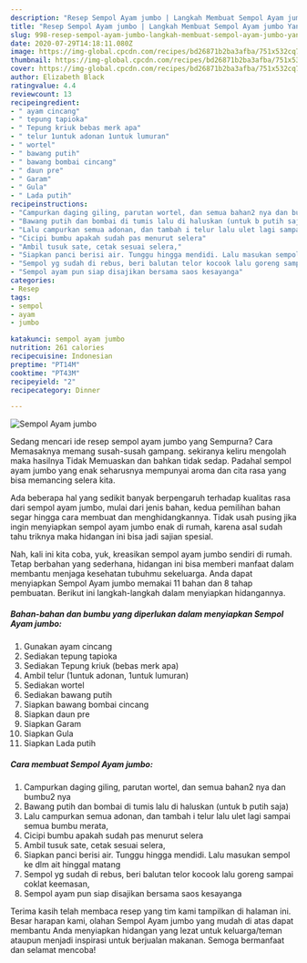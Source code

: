 ```yaml
---
description: "Resep Sempol Ayam jumbo | Langkah Membuat Sempol Ayam jumbo Yang Bisa Manjain Lidah"
title: "Resep Sempol Ayam jumbo | Langkah Membuat Sempol Ayam jumbo Yang Bisa Manjain Lidah"
slug: 998-resep-sempol-ayam-jumbo-langkah-membuat-sempol-ayam-jumbo-yang-bisa-manjain-lidah
date: 2020-07-29T14:18:11.080Z
image: https://img-global.cpcdn.com/recipes/bd26871b2ba3afba/751x532cq70/sempol-ayam-jumbo-foto-resep-utama.jpg
thumbnail: https://img-global.cpcdn.com/recipes/bd26871b2ba3afba/751x532cq70/sempol-ayam-jumbo-foto-resep-utama.jpg
cover: https://img-global.cpcdn.com/recipes/bd26871b2ba3afba/751x532cq70/sempol-ayam-jumbo-foto-resep-utama.jpg
author: Elizabeth Black
ratingvalue: 4.4
reviewcount: 13
recipeingredient:
- " ayam cincang"
- " tepung tapioka"
- " Tepung kriuk bebas merk apa"
- " telur 1untuk adonan 1untuk lumuran"
- " wortel"
- " bawang putih"
- " bawang bombai cincang"
- " daun pre"
- " Garam"
- " Gula"
- " Lada putih"
recipeinstructions:
- "Campurkan daging giling, parutan wortel, dan semua bahan2 nya dan bumbu2 nya"
- "Bawang putih dan bombai di tumis lalu di haluskan (untuk b putih saja)"
- "Lalu campurkan semua adonan, dan tambah i telur lalu ulet lagi sampai semua bumbu merata,"
- "Cicipi bumbu apakah sudah pas menurut selera"
- "Ambil tusuk sate, cetak sesuai selera,"
- "Siapkan panci berisi air. Tunggu hingga mendidi. Lalu masukan sempol ke dlm ait hinggal matang"
- "Sempol yg sudah di rebus, beri balutan telor kocook lalu goreng sampai coklat keemasan,"
- "Sempol ayam pun siap disajikan bersama saos kesayanga"
categories:
- Resep
tags:
- sempol
- ayam
- jumbo

katakunci: sempol ayam jumbo 
nutrition: 261 calories
recipecuisine: Indonesian
preptime: "PT14M"
cooktime: "PT43M"
recipeyield: "2"
recipecategory: Dinner

---
```



![Sempol Ayam jumbo](https://img-global.cpcdn.com/recipes/bd26871b2ba3afba/751x532cq70/sempol-ayam-jumbo-foto-resep-utama.jpg)

Sedang mencari ide resep sempol ayam jumbo yang Sempurna? Cara Memasaknya memang susah-susah gampang. sekiranya keliru mengolah maka hasilnya Tidak Memuaskan dan bahkan tidak sedap. Padahal sempol ayam jumbo yang enak seharusnya mempunyai aroma dan cita rasa yang bisa memancing selera kita.



Ada beberapa hal yang sedikit banyak berpengaruh terhadap kualitas rasa dari sempol ayam jumbo, mulai dari jenis bahan, kedua pemilihan bahan segar hingga cara membuat dan menghidangkannya. Tidak usah pusing jika ingin menyiapkan sempol ayam jumbo enak di rumah, karena asal sudah tahu triknya maka hidangan ini bisa jadi sajian spesial.


Nah, kali ini kita coba, yuk, kreasikan sempol ayam jumbo sendiri di rumah. Tetap berbahan yang sederhana, hidangan ini bisa memberi manfaat dalam membantu menjaga kesehatan tubuhmu sekeluarga. Anda dapat menyiapkan Sempol Ayam jumbo memakai 11 bahan dan 8 tahap pembuatan. Berikut ini langkah-langkah dalam menyiapkan hidangannya.

<!--inarticleads1-->

##### Bahan-bahan dan bumbu yang diperlukan dalam menyiapkan Sempol Ayam jumbo:

1. Gunakan  ayam cincang
1. Sediakan  tepung tapioka
1. Sediakan  Tepung kriuk (bebas merk apa)
1. Ambil  telur (1untuk adonan, 1untuk lumuran)
1. Sediakan  wortel
1. Sediakan  bawang putih
1. Siapkan  bawang bombai cincang
1. Siapkan  daun pre
1. Siapkan  Garam
1. Siapkan  Gula
1. Siapkan  Lada putih




<!--inarticleads2-->

##### Cara membuat Sempol Ayam jumbo:

1. Campurkan daging giling, parutan wortel, dan semua bahan2 nya dan bumbu2 nya
1. Bawang putih dan bombai di tumis lalu di haluskan (untuk b putih saja)
1. Lalu campurkan semua adonan, dan tambah i telur lalu ulet lagi sampai semua bumbu merata,
1. Cicipi bumbu apakah sudah pas menurut selera
1. Ambil tusuk sate, cetak sesuai selera,
1. Siapkan panci berisi air. Tunggu hingga mendidi. Lalu masukan sempol ke dlm ait hinggal matang
1. Sempol yg sudah di rebus, beri balutan telor kocook lalu goreng sampai coklat keemasan,
1. Sempol ayam pun siap disajikan bersama saos kesayanga




Terima kasih telah membaca resep yang tim kami tampilkan di halaman ini. Besar harapan kami, olahan Sempol Ayam jumbo yang mudah di atas dapat membantu Anda menyiapkan hidangan yang lezat untuk keluarga/teman ataupun menjadi inspirasi untuk berjualan makanan. Semoga bermanfaat dan selamat mencoba!
